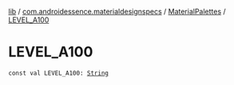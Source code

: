 [lib](../../index.md) / [com.androidessence.materialdesignspecs](../index.md) / [MaterialPalettes](index.md) / [LEVEL_A100](./-l-e-v-e-l_-a100.md)

# LEVEL_A100

`const val LEVEL_A100: `[`String`](https://kotlinlang.org/api/latest/jvm/stdlib/kotlin/-string/index.html)